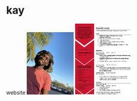 # kay
website
<img src = "me1.jpg" width=25% height=25%>
<img src = "resume.png" width=30% height=30%>
